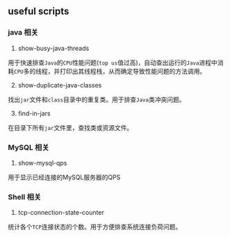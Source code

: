 ## useful scripts

### java 相关

1. show-busy-java-threads  

用于快速排查`Java`的`CPU`性能问题(`top us`值过高)，自动查出运行的`Java`进程中消耗`CPU`多的线程，并打印出其线程栈，从而确定导致性能问题的方法调用。

2. show-duplicate-java-classes

找出`jar`文件和`class`目录中的重复类。用于排查`Java`类冲突问题。

3. find-in-jars  
    
在目录下所有`jar`文件里，查找类或资源文件。

### MySQL 相关

1. show-mysql-qps

用于显示已经连接的MySQL服务器的QPS

### Shell 相关

1. tcp-connection-state-counter

统计各个`TCP`连接状态的个数。用于方便排查系统连接负荷问题。
